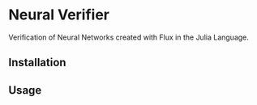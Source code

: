 # Neural Verifier

Verification of Neural Networks created with Flux in the Julia Language.

## Installation

## Usage